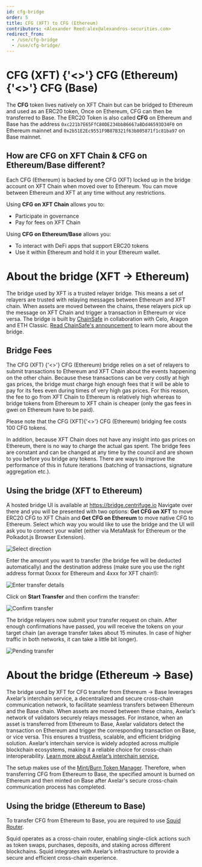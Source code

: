 ```yaml
---
id: cfg-bridge
order: 5
title: CFG (XFT) to CFG (Ethereum)
contributors: <Alexander Reed:alex@alexandros-securities.com>
redirect_from:
  - /use/cfg-bridge
  - /use/cfg-bridge/
---
```


# CFG (XFT) {'\<\>'} CFG (Ethereum)  {'\<\>'} CFG (Base)

The **CFG** token lives natively on XFT Chain but can be bridged to Ethereum and used as an ERC20 token, Once on Ethereum, CFG can then be transferred to Base. The ERC20 Token is also called **CFG** on Ethereum and Base has the address `0xc221b7E65FfC80DE234bbB6667aBDd46593D34F0` on Ethereum mainnet and `0x2b51E2Ec9551F9B87B321f63b805871f1c81ba97` on Base mainnet. 

## How are CFG on XFT Chain & CFG on Ethereum/Base different?

Each CFG (Ethereum) is backed by one CFG (XFT) locked up in the bridge account on XFT Chain when moved over to Ethereum. You can move between Ethereum and XFT at any time without any restrictions.

Using **CFG on XFT Chain** allows you to:

- Participate in governance
- Pay for fees on XFT Chain

Using **CFG on Ethereum/Base** allows you:

- To interact with DeFi apps that support ERC20 tokens
- Use it within Ethereum and hold it in your Ethereum wallet.

# About the bridge (XFT -> Ethereum)

The bridge used by XFT is a trusted relayer bridge. This means a set of relayers are trusted with relaying messages between Ethereum and XFT chain. When assets are moved between the chains, these relayers pick up the message on XFT Chain and trigger a transaction in Ethereum or vice versa. The bridge is built by [ChainSafe](https://chainsafe.io) in collaboration with Celo, Aragon and ETH Classic. [Read ChainSafe's announcement](https://medium.com/chainsafe-systems/chainsafe-building-chainbridge-49d51ff2e0a2) to learn more about the bridge.

## Bridge Fees

The CFG (XFT) {'\<\>'} CFG (Ethereum) bridge relies on a set of relayers to submit transactions to Ethereum and XFT Chain about the events happening on the other chain. Because these transactions can be very costly at high gas prices, the bridge must charge high enough fees that it will be able to pay for its fees even during times of very high gas prices. For this reason, the fee to go from XFT Chain to Ethereum is relatively high whereas to bridge tokens from Ethereum to XFT chain is cheaper (only the gas fees in gwei on Ethereum have to be paid).

Please note that the CFG (XFT){'\<\>'} CFG (Ethereum) bridging fee costs 100 CFG tokens.

In addition, because XFT Chain does not have any insight into gas prices on Ethereum, there is no way to charge the actual gas spent. The bridge fees are constant and can be changed at any time by the council and are shown to you before you bridge any tokens. There are ways to improve the performance of this in future iterations (batching of transactions, signature aggregation etc.).

## Using the bridge (XFT to Ethereum)

A hosted bridge UI is available at https://bridge.centrifuge.io Navigate over there and you will be presented with two options: **Get CFG on XFT** to move ERC20 CFG to XFT Chain and **Get CFG on Ethereum** to move native CFG to Ethereum. Select which way you would like to use the bridge and the UI will ask you to connect your wallet (either via MetaMask for Ethereum or the Polkadot.js Browser Extension).

![Select direction](./images/bridge_select_direction.png)

Enter the amount you want to transfer (the bridge fee will be deducted automatically) and the destination address (make sure you use the right address format 0xxxx for Ethereum and 4xxx for XFT chain!):

![Enter transfer details](image.png)

Click on **Start Transfer** and then confirm the transfer:

![Confirm transfer](./images/bridge_confirm_transfer.png)

The bridge relayers now submit your transfer request on chain. After enough confirmations have passed, you will receive the tokens on your target chain (an average transfer takes about 15 minutes. In case of higher traffic in both networks, it can take a little bit longer).

![Pending transfer](./images/bridge_in_transit.png)

# About the bridge (Ethereum -> Base)

The bridge used by XFT for CFG transfer from Ethereum -> Base leverages Axelar’s interchain service, a decentralized and secure cross-chain communication network, to facilitate seamless transfers between Ethereum and the Base chain. When assets are moved between these chains, Axelar’s network of validators securely relays messages. For instance, when an asset is transferred from Ethereum to Base, Axelar validators detect the transaction on Ethereum and trigger the corresponding transaction on Base, or vice versa. This ensures a trustless, scalable, and efficient bridging solution. Axelar’s interchain service is widely adopted across multiple blockchain ecosystems, making it a reliable choice for cross-chain interoperability. [Learn more about Axelar’s interchain service.](https://www.axelar.network/its)

The setup makes use of the [Mint/Burn Token Manager](https://github.com/axelarnetwork/interchain-token-service/blob/main/contracts/token-manager/TokenManager.sol). Therefore, when transferring CFG from Ethereum to Base, the specified amount is burned on Ethereum and then minted on Base after Axelar's secure cross-chain communication process has completed. 

## Using the bridge (Ethereum to Base)

To transfer CFG from Ethereum to Base, you are required to use [Squid Router](https://app.squidrouter.com/). 

Squid operates as a cross-chain router, enabling single-click actions such as token swaps, purchases, deposits, and staking across different blockchains. Squid integrates with Axelar’s infrastructure to provide a secure and efficient cross-chain experience. 
